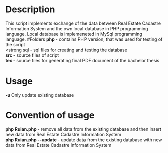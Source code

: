 # Description
This script implements exchange of the data between Real Estate Cadastre Information System and the own local database in PHP programming language. Local database is implemeneted in MySql programming language.
#Folders
<strong> php </strong> - contains PHP version, that was used for testing of the script <br>
<strong sql</strong> - sql files for creating and testing the database <br>
<strong> src </strong> - source files of script <br>
<strong> tex </strong> - source files for generating final PDF document of the bachelor thesis <br>
# Usage
<strong> -u </strong>Only update existing database<br>
# Convention of usage
<strong> php Ruian.php </strong> - remove all data from the existing database and then insert new data from Real Estate Cadastre Information System<br>
<strong> php Ruian.php --update </strong> - update data from the existing database with new data from Real Estate Cadastre Information System<br>

